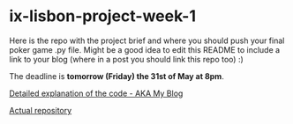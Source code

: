# ix-lisbon-project-week-1

Here is the repo with the project brief and where you should push your final poker game .py file. Might be a good idea to edit this README to include a link to your blog (where in a post you should link this repo too) :) 

The deadline is **tomorrow (Friday) the 31st of May at 8pm**.

[Detailed explanation of the code - AKA My Blog](https://jaloo555.github.io/2019/05/28/poker/)

[Actual repository](https://github.com/jaloo555/Poker)

